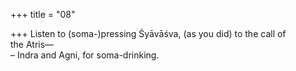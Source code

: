 +++
title = "08"

+++
Listen to (soma-)pressing Śyāvāśva, (as you did) to the call of  
the Atris—  
– Indra and Agni, for soma-drinking.  